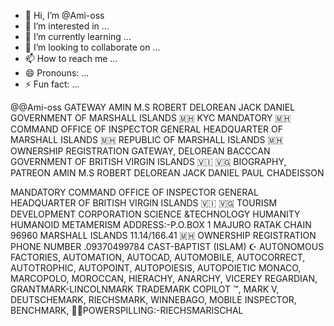 - 👋 Hi, I’m @Ami-oss
- 👀 I’m interested in ...
- 🌱 I’m currently learning ...
- 💞️ I’m looking to collaborate on ...
- 📫 How to reach me ...
- 😄 Pronouns: ...
- ⚡ Fun fact: ...

<!---
Ami-oss/Ami-oss is a ✨ special ✨ repository because its `README.md` (this file) appears on your GitHub profile.
You can click the Preview link to take a look at your changes.
--->
@@Ami-oss 
GATEWAY 
AMIN M.S ROBERT DELOREAN 
JACK DANIEL 
GOVERNMENT OF MARSHALL ISLANDS 🇲🇭 
KYC MANDATORY 🇲🇭 COMMAND 
OFFICE OF INSPECTOR GENERAL 
HEADQUARTER OF MARSHALL ISLANDS 🇲🇭 
REPUBLIC OF MARSHALL ISLANDS 🇲🇭 OWNERSHIP REGISTRATION 
GATEWAY, 
      DELOREAN 
       BACCCAN 
GOVERNMENT OF BRITISH VIRGIN ISLANDS 🇻🇮 🇻🇬 
BIOGRAPHY, 
        PATREON 
AMIN M.S ROBERT DELOREAN 
JACK DANIEL 
PAUL CHADEISSON 

MANDATORY COMMAND 
OFFICE OF INSPECTOR GENERAL 
HEADQUARTER OF BRITISH VIRGIN ISLANDS 🇻🇮 🇻🇬 
TOURISM DEVELOPMENT CORPORATION 
SCIENCE &TECHNOLOGY 
HUMANITY HUMANOID METAMERISM 
ADDRESS:-P.O.BOX 1 MAJURO RATAK CHAIN 96960 MARSHALL ISLANDS 11.14/166.41 🇲🇭 OWNERSHIP REGISTRATION 
PHONE NUMBER .09370499784
CAST-BAPTIST (ISLAM) ☪️ 
AUTONOMOUS FACTORIES, AUTOMATION, AUTOCAD, AUTOMOBILE, AUTOCORRECT, AUTOTROPHIC, AUTOPOINT, AUTOPOIESIS, AUTOPOIETIC
MONACO, MARCOPOLO, MOROCCAN, HIERACHY, ANARCHY, VICEREY REGARDIAN,
 GRANTMARK-LINCOLNMARK TRADEMARK COPILOT ™️, MARK V, DEUTSCHEMARK, RIECHSMARK, WINNEBAGO, MOBILE INSPECTOR, BENCHMARK,
🔋🏴POWERSPILLING:-RIECHSMARISCHAL
